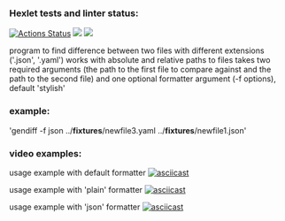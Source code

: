 ### Hexlet tests and linter status:

[![Actions Status](https://github.com/lialitoskaya/frontend-project-46/workflows/hexlet-check/badge.svg)](https://github.com/lialitoskaya/frontend-project-46/actions)
<a href="https://codeclimate.com/github/lialitoskaya/frontend-project-46/maintainability"><img src="https://api.codeclimate.com/v1/badges/19090aa68e4a45f0d3b0/maintainability" /></a>
<a href="https://codeclimate.com/github/lialitoskaya/frontend-project-46/test_coverage"><img src="https://api.codeclimate.com/v1/badges/19090aa68e4a45f0d3b0/test_coverage" /></a>

program to find difference between two files with different extensions ('.json', '.yaml')
works with absolute and relative paths to files
takes two required arguments (the path to the first file to compare against and the path to the second file) and one optional formatter argument (-f options), default 'stylish'

### example:

'gendiff -f json ../**fixtures**/newfile3.yaml ../**fixtures**/newfile1.json'

### video examples:

usage example with default formatter
[![asciicast](https://asciinema.org/a/6ZhFLOF1LU7UjiYaQ753tgENs.svg)](https://asciinema.org/a/6ZhFLOF1LU7UjiYaQ753tgENs)

usage example with 'plain' formatter
[![asciicast](https://asciinema.org/a/Xk1TDrpjdaIf38VducehfrHAY.svg)](https://asciinema.org/a/Xk1TDrpjdaIf38VducehfrHAY)

usage example with 'json' formatter
[![asciicast](https://asciinema.org/a/UDrSHEZj42RRukGgr4tOMbbSW.svg)](https://asciinema.org/a/UDrSHEZj42RRukGgr4tOMbbSW)
